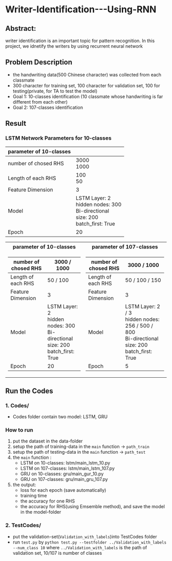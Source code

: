 # Writer-Identification---Using-RNN

## Abstract:
writer identification is an important topic for pattern recognition. In this project, we idnetify the writers by using recurrent neural network

## Problem Description
* the handwriting data(500 Chinese character) was collected from each classmate 
* 300 character for training set, 100 character for validation set, 100 for testing(private, for TA to test the model) 
* Goal 1: 10-classes identification (10 classmate whose handwriting is far different from each other)
* Goal 2: 107-classes identification

## Result
### LSTM Network Parameters for 10-classes
| parameter of 10-classes |              | 
|  -------------------- |----------------|
| number of chosed RHS  | 3000 <br> 1000 |
| Length of each RHS    | 100 <br> 50    |
| Feature Dimension     | 3              | 
| Model                 | LSTM Layer: 2 <br> hidden nodes: 300 <br> Bi-directional <br> size: 200 <br> batch_first: True |
| Epoch                 | 20             |

<table> 
<tr><th> parameter of 10-classes </th><th> parameter of 107-classes </th></tr> 
<tr><td> 

| number of chosed RHS  | 3000 / 1000 |
|  -------------------- |----------------|
| Length of each RHS    | 50 / 100    |
| Feature Dimension     | 3              | 
| Model                 | LSTM Layer: 2 <br> hidden nodes: 300 <br> Bi-directional <br> size: 200 <br> batch_first: True |
| Epoch                 | 20             |

</td><td> 

| number of chosed RHS  | 3000 / 1000 |
|  -------------------- |----------------|
| Length of each RHS    | 50 / 100 / 150 |
| Feature Dimension     | 3              | 
| Model                 | LSTM Layer: 2 / 3 <br> hidden nodes: 256 / 500 / 800 <br> Bi-directional <br> size: 200 <br> batch_first: True |
| Epoch                 | 5             |


</td></tr> </table> 



## Run the Codes
### 1. Codes/
* Codes folder contain two model: LSTM, GRU
### How to run 
1. put the dataset in the data-folder
2. setup the path of training-data in the `main` function -> `path_train`
3. setup the path of testing-data in the `main` function -> `path_test`
4. the `main` function :
    * LSTM on 10-classes: lstm/main_lstm_10.py
    * LSTM on 107-classes: lstm/main_lstm_107.py
    * GRU on 10-classes: gru/main_gur_10.py
    * GRU on 107-classes: gru/main_gru_107.py
5. the output:
    * loss for each epoch (save automatically)
    * training time
    * the accuracy for one RHS
    * the accuracy for RHS(using Emsemble method), and save the model in the model-folder
    
### 2. TestCodes/
* put the validation-set(`Validation_with_labels`)into TestCodes folder
* run `test.py` by `python test.py --testfolder ../Validation_with_labels --num_class 10` where `../Validation_with_labels` is the path of validation set, 10/107 is number of classes
    

